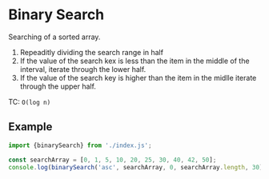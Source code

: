 # Binary Search

Searching of a sorted array. 

1. Repeaditly dividing the search range in half
2. If the value of the search kex is less than the item in the middle of the interval, iterate through the lower half.
3. If the value of the search key is higher than the item in the midlle iterate through the upper half.

TC: ``O(log n)``

## Example

``` javascript
import {binarySearch} from './index.js';

const searchArray = [0, 1, 5, 10, 20, 25, 30, 40, 42, 50];
console.log(binarySearch('asc', searchArray, 0, searchArray.length, 30));
```